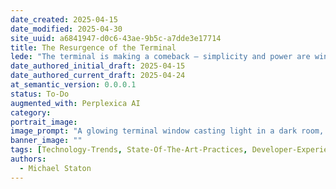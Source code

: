 ```yaml
---
date_created: 2025-04-15
date_modified: 2025-04-30
site_uuid: a6841947-d0c6-43ae-9b5c-a7dde3e17714
title: The Resurgence of the Terminal
lede: "The terminal is making a comeback — simplicity and power are winning over flashy GUIs."
date_authored_initial_draft: 2025-04-15
date_authored_current_draft: 2025-04-24
at_semantic_version: 0.0.0.1
status: To-Do
augmented_with: Perplexica AI
category: 
portrait_image: 
image_prompt: "A glowing terminal window casting light in a dark room, with modern devices (laptop, phone) nearby, and code streaming across the screen. The mood is retro, powerful, and focused."
banner_image: ""
tags: [Technology-Trends, State-Of-The-Art-Practices, Developer-Experience, Productivity]
authors:
  - Michael Staton
---
```

